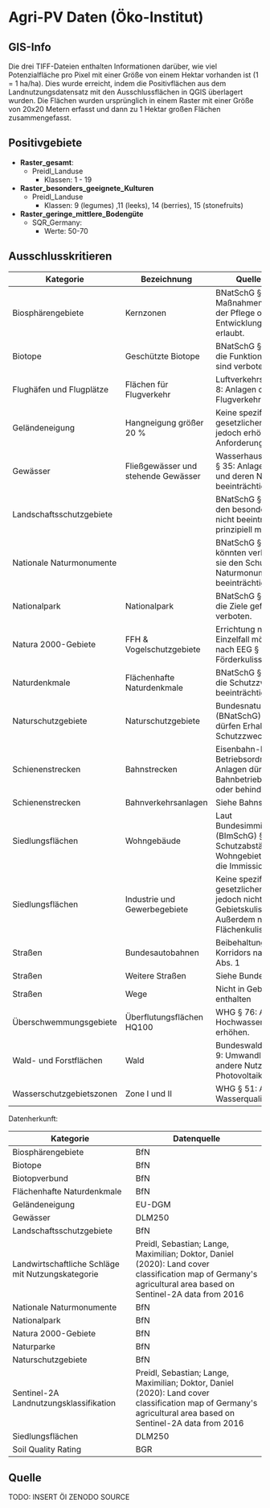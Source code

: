 # Agri-PV Daten (Öko-Institut)

## GIS-Info

Die drei TIFF-Dateien enthalten Informationen darüber, wie viel Potenzialfläche
pro Pixel mit einer Größe von einem Hektar vorhanden ist (1 = 1 ha/ha).
Dies wurde erreicht, indem die Positivflächen aus dem Landnutzungsdatensatz mit
den Ausschlussflächen in QGIS überlagert wurden.
Die Flächen wurden ursprünglich in einem Raster mit einer Größe von 20x20 Metern
erfasst und dann zu 1 Hektar großen Flächen zusammengefasst.

## Positivgebiete

- **Raster_gesamt**:
  - Preidl_Landuse
    - Klassen: 1 - 19
- **Raster_besonders_geeignete_Kulturen**
  - Preidl_Landuse
    - Klassen: 9 (legumes) ,11 (leeks), 14 (berries), 15 (stonefruits)
- **Raster_geringe_mittlere_Bodengüte**
  - SQR_Germany:
    - Werte: 50-70

## Ausschlusskritieren

| Kategorie                | Bezeichnung                         | Quelle / Begründung                                                                                                                         |
|--------------------------|-------------------------------------|---------------------------------------------------------------------------------------------------------------------------------------------|
| Biosphärengebiete        | Kernzonen                           | BNatSchG § 25: Nur Maßnahmen, die dem Schutz, der Pflege oder der Entwicklung dienen, sind erlaubt.                                         |
| Biotope                  | Geschützte Biotope                  | BNatSchG § 30: Eingriffe, die die Funktion beeinträchtigen, sind verboten.                                                                  |
| Flughäfen und Flugplätze | Flächen für Flugverkehr             | Luftverkehrsgesetz (LuftVG) § 8: Anlagen dürfen den Flugverkehr nicht gefährden.                                                            |
| Geländeneigung           | Hangneigung größer 20 %             | Keine spezifischen gesetzlichen Beschränkungen, jedoch erhöhte technische Anforderungen und Risiken.                                        |
| Gewässer                 | Fließgewässer und stehende Gewässer | Wasserhaushaltsgesetz (WHG) § 35: Anlagen dürfen Gewässer und deren Nutzung nicht beeinträchtigen.                                          |
| Landschaftsschutzgebiete |                                     | BNatSchG § 26: Anlagen dürfen den besonderen Schutzzweck nicht beeinträchtigen. Aber prinzipiell möglich.                                   |
| Nationale Naturmonumente |                                     | BNatSchG § 22: Anlagen könnten verboten sein, wenn sie den Schutzzweck des Naturmonuments beeinträchtigen.                                  |
| Nationalpark             | Nationalpark                        | BNatSchG § 24: Eingriffe, die die Ziele gefährden, sind verboten.                                                                           |
| Natura 2000-Gebiete      | FFH & Vogelschutzgebiete            | Errichtung nach Baurecht im Einzelfall möglich, allerdings nach EEG § 37 Abs. 3. Aus der Förderkulisse ausgeschlossen.                      |
| Naturdenkmale            | Flächenhafte Naturdenkmale          | BNatSchG § 28: Eingriffe, die die Schutzzwecke beeinträchtigen, sind verboten.                                                              |
| Naturschutzgebiete       | Naturschutzgebiete                  | Bundesnaturschutzgesetz (BNatSchG) § 23: Anlagen dürfen Erhaltungsziele oder den Schutzzweck nicht gefährden.                               |
| Schienenstrecken         | Bahnstrecken                        | Eisenbahn-Bau- und Betriebsordnung (EBO) § 4: Anlagen dürfen den Bahnbetrieb nicht gefährden oder behindern.                                |
| Schienenstrecken         | Bahnverkehrsanlagen                 | Siehe Bahnstrecken.                                                                                                                         |
| Siedlungsflächen         | Wohngebäude                         | Laut Bundesimmissionsschutzgesetz (BImSchG) § 3 sind Schutzabstände zu Wohngebieten notwendig, um die Immissionen zu minimieren.            |
| Siedlungsflächen         | Industrie und Gewerbegebiete        | Keine spezifischen gesetzlichen Beschränkungen, jedoch nicht vorrangige Gebietskulisse für APV. Außerdem nicht in Flächenkulisse enthalten. |
| Straßen                  | Bundesautobahnen                    | Beibehaltung des 15m-Korridors nach EEG 2021 § 37 Abs. 1                                                                                    |
| Straßen                  | Weitere Straßen                     | Siehe Bundesautobahnen.                                                                                                                     |
| Straßen                  | Wege                                | Nicht in Gebietskulisse enthalten                                                                                                           |
| Überschwemmungsgebiete   | Überflutungsflächen HQ100           | WHG § 76: Anlagen dürfen das Hochwasserrisiko nicht erhöhen.                                                                                |
| Wald- und Forstflächen   | Wald                                | Bundeswaldgesetz (BWaldG) § 9: Umwandlung von Wald in andere Nutzungsarten ist für Photovoltaikanlagen verboten.                            |
| Wasserschutzgebietszonen | Zone I und II                       | WHG § 51: Anlagen dürfen die Wasserqualität nicht gefährden.                                                                                |

Datenherkunft:

| Kategorie                                         | Datenquelle                                                                                                                                                   |
|---------------------------------------------------|---------------------------------------------------------------------------------------------------------------------------------------------------------------|
| Biosphärengebiete                                 | BfN                                                                                                                                                           |
| Biotope                                           | BfN                                                                                                                                                           |
| Biotopverbund                                     | BfN                                                                                                                                                           |
| Flächenhafte Naturdenkmale                        | BfN                                                                                                                                                           |
| Geländeneigung                                    | EU-DGM                                                                                                                                                        |
| Gewässer                                          | DLM250                                                                                                                                                        |
| Landschaftsschutzgebiete                          | BfN                                                                                                                                                           |
| Landwirtschaftliche Schläge mit Nutzungskategorie | Preidl, Sebastian; Lange, Maximilian; Doktor, Daniel (2020): Land cover classification map of Germany's agricultural area based on Sentinel-2A data from 2016 |
| Nationale Naturmonumente                          | BfN                                                                                                                                                           |
| Nationalpark                                      | BfN                                                                                                                                                           |
| Natura 2000-Gebiete                               | BfN                                                                                                                                                           |
| Naturparke                                        | BfN                                                                                                                                                           |
| Naturschutzgebiete                                | BfN                                                                                                                                                           |
| Sentinel-2A Landnutzungsklassifikation            | Preidl, Sebastian; Lange, Maximilian; Doktor, Daniel (2020): Land cover classification map of Germany's agricultural area based on Sentinel-2A data from 2016 |
| Siedlungsflächen                                  | DLM250                                                                                                                                                        |
| Soil Quality Rating                               | BGR                                                                                                                                                           |

## Quelle

TODO: INSERT ÖI ZENODO SOURCE
